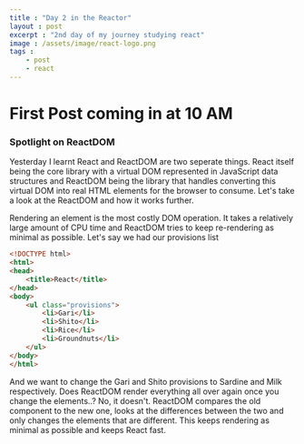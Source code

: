 ```yaml
---
title : "Day 2 in the Reactor"
layout : post
excerpt : "2nd day of my journey studying react"
image : /assets/image/react-logo.png
tags : 
    - post
    - react
---
```

# First Post coming in at 10 AM
### Spotlight on ReactDOM
Yesterday I learnt React and ReactDOM are two seperate things. React itself being the core library with a virtual DOM represented in JavaScript data structures and ReactDOM being the library that handles converting this virtual DOM into real HTML elements for the browser to consume. Let's take a look at the ReactDOM and how it works further.


Rendering an element is the most costly DOM operation. It takes a relatively large amount of CPU time and ReactDOM tries to keep re-rendering as minimal as possible. Let's say we had our provisions list 

```html
<!DOCTYPE html>
<html>
<head>
	<title>React</title>
</head>
<body>
	<ul class="provisions">
		<li>Gari</li>
		<li>Shito</li>
		<li>Rice</li>
		<li>Groundnuts</li>
	</ul>
</body>
</html>
```

And we want to change the Gari and Shito provisions to Sardine and Milk respectively. Does ReactDOM render everything all over again once you change the elements..? No, it doesn't. ReactDOM compares the old component to the new one, looks at the differences between the two and only changes the elements that are different. This keeps rendering as minimal as possible and keeps React fast.